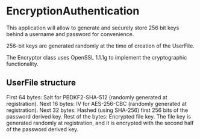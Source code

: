 # EncryptionAuthentication

This application will allow to generate and securely store 256 bit keys behind a username and password for convenience.

256-bit keys are generated randomly at the time of creation of the UserFile.

The Encryptor class uses OpenSSL 1.1.1g to implement the cryptographic functionality.

## UserFile structure

First 64 bytes: Salt for PBDKF2-SHA-512 (randomly generated at registration).
Next 16 bytes: IV for AES-256-CBC (randomly generated at registration).
Next 32 bytes: Hashed (using SHA-256) first 256 bits of the password derived key.
Rest of the bytes: Encrypted file key. The file key is generated randomly at registration, and it is encrypted with the second half of the password derived key.
